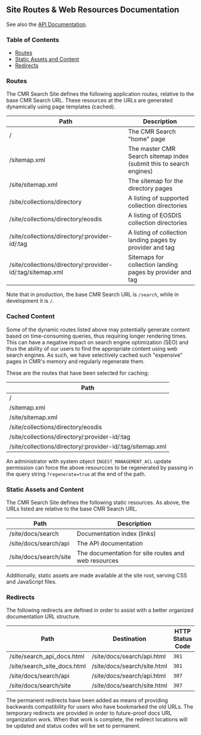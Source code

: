 ## Site Routes &amp; Web Resources Documentation

See also the [API Documentation](api.html).

### Table of Contents

  * [Routes](#routes)
  * [Static Assets and Content](#static-assets-and-content)
  * [Redirects](#redirects)

### <a name="routes"></a> Routes

The CMR Search Site defines the following application routes, relative to the base CMR Search URL. These resources at the URLs are generated dynamically using page templates (cached).

| Path                                                      | Description                                                         |
| --------------------------------------------------------- | ------------------------------------------------------------------- |
| /                                                         | The CMR Search "home" page                                          |
| /sitemap.xml                                              | The master CMR Search sitemap index (submit this to search engines) |
| /site/sitemap.xml                                         | The sitemap for the directory pages                                 |
| /site/collections/directory                               | A listing of supported collection directories                       |
| /site/collections/directory/eosdis                        | A listing of EOSDIS collection directories                          |
| /site/collections/directory/:provider-id/:tag             | A listing of collection landing pages by provider and tag           |
| /site/collections/directory/:provider-id/:tag/sitemap.xml | Sitemaps for collection landing pages by provider and tag           |

Note that in production, the base CMR Search URL is `/search`, while in development it is `/`.

### <a name="routes"></a> Cached Content

Some of the dynamic routes listed above may potentially generate content based on time-consuming queries, thus requiring longer rendering times. This can have a negative impact on search engine optimization (SEO) and thus the ability of our users to find the appropriate content using web search engines. As such, we have selectively cached such "expensive" pages in CMR's memory and regularly regenerate them.

These are the routes that have been selected for caching:

| Path                                                      |
| --------------------------------------------------------- |
| /                                                         |
| /sitemap.xml                                              |
| /site/sitemap.xml                                         |
| /site/collections/directory/eosdis                        |
| /site/collections/directory/:provider-id/:tag             |
| /site/collections/directory/:provider-id/:tag/sitemap.xml |

An administrator with system object `INGEST_MANAGEMENT_ACL` update permission can force the above resourcces to be regenerated by passing in the query string `?regenerate=true` at the end of the path.

### <a name="static-assets-and-content"></a> Static Assets and Content

The CMR Search Site defines the following static resources. As above, the URLs listed are relative to the base CMR Search URL.

| Path                   | Description                                         |
| ---------------------- | --------------------------------------------------- |
| /site/docs/search      | Documentation index (links)                         |
| /site/docs/search/api  | The API documentation                               |
| /site/docs/search/site | The documentation for site routes and web resources |

Additionally, static assets are made available at the site root, serving CSS and JavaScript files.

### <a name="redirects"></a> Redirects

The following redirects are defined in order to assist with a better organized documentation URL structure.

| Path                        | Destination                 | HTTP Status Code |
| --------------------------- | --------------------------- |------------------|
| /site/search_api_docs.html  | /site/docs/search/api.html  | `301`            |
| /site/search_site_docs.html | /site/docs/search/site.html | `301`            |
| /site/docs/search/api       | /site/docs/search/api.html  | `307`            |
| /site/docs/search/site      | /site/docs/search/site.html | `307`            |

The permanent redirects have been added as means of providing backwards compatibility for users who have bookmarked the old URLs. The temporary redirects are provided in order to future-proof docs URL organization work. When that work is complete, the redirect locations will be updated and status codes will be set to permanent.
